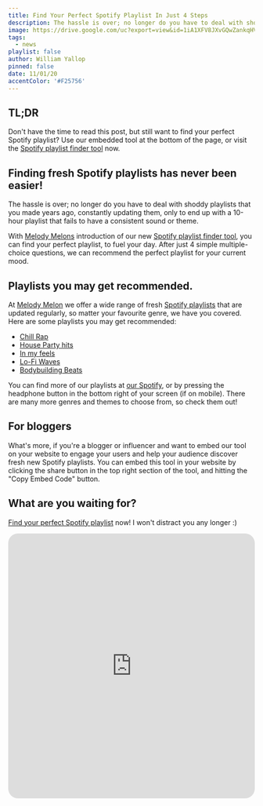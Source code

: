 ```yaml
---
title: Find Your Perfect Spotify Playlist In Just 4 Steps
description: The hassle is over; no longer do you have to deal with shoddy playlists that you made years ago, constantly updating them, only to end up with a 10-hour playlist that fails to have a consistent sound or theme.
image: https://drive.google.com/uc?export=view&id=1iA1XFV8JXvGQwZankqHVx_CuRt-OaWtU
tags:
  - news
playlist: false
author: William Yallop
pinned: false
date: 11/01/20
accentColor: '#F25756'
---
```


## TL;DR
Don't have the time to read this post, but still want to find your perfect Spotify playlist? Use our embedded tool at the bottom of the page, or visit the <a href="https://finder.melodymelon.com">Spotify playlist finder tool</a> now.

## Finding fresh Spotify playlists has never been easier!
The hassle is over; no longer do you have to deal with shoddy playlists that you made years ago, constantly updating them, only to end up with a 10-hour playlist that fails to have a consistent sound or theme.

With <a href="https://melodymelon.com">Melody Melons</a> introduction of our new <a href="https://finder.melodymelon.com">Spotify playlist finder tool</a>, you can find your perfect playlist, to fuel your day. After just 4 simple multiple-choice questions, we can recommend the perfect playlist for your current mood.

## Playlists you may get recommended.
At <a href="https://melodymelon.com">Melody Melon</a> we offer a wide range of fresh <a href="https://open.spotify.com/user/9b0arwvohrpgzewx9e4bjkr1y?si=Zg_ISThwTXuw9GxLwf9HGA">Spotify playlists</a> that are updated regularly, so matter your favourite genre, we have you covered. Here are some playlists you may get recommended:

- <a href="https://melodymelon.com/playlist/chill-rap">Chill Rap</a>
- <a href="https://melodymelon.com/playlist/house-party-hits">House Party hits</a>
- <a href="https://melodymelon.com/playlist/in-my-feels">In my feels</a>
- <a href="https://melodymelon.com/playlist/lo-fi-waves">Lo-Fi Waves</a>
- <a href="https://melodymelon.com/playlist/bodybuilding-beats">Bodybuilding Beats</a>

You can find more of our playlists at <a href="https://open.spotify.com/user/9b0arwvohrpgzewx9e4bjkr1y?si=Zg_ISThwTXuw9GxLwf9HGA">our Spotify</a>, or by pressing the headphone button in the bottom right of your screen (if on mobile). There are many more genres and themes to choose from, so check them out!

## For bloggers
What's more, if you're a blogger or influencer and want to embed our tool on your website to engage your users and help your audience discover fresh new Spotify playlists. You can embed this tool in your website by clicking the share button in the top right section of the tool, and hitting the "Copy Embed Code" button.

## What are you waiting for?
<a href="https://finder.melodymelon.com">Find your perfect Spotify playlist</a> now! I won't distract you any longer :)

<iframe src="https://finder.melodymelon.com/" style="border:0px none; border-radius: 20px; width: 100%; margin-bottom: 20px;" name="myiFrame" scrolling="no" frameborder="0" marginheight="0px" marginwidth="0px" height="540px" width="800px" allowfullscreen></iframe>